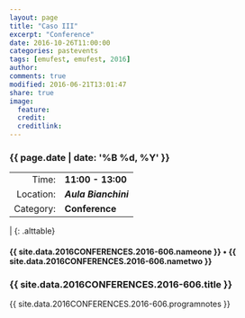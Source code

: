 ```yaml
---
layout: page
title: "Caso III"
excerpt: "Conference"
date: 2016-10-26T11:00:00
categories: pastevents
tags: [emufest, emufest, 2016]
author:
comments: true
modified: 2016-06-21T13:01:47
share: true
image:
  feature:
  credit:
  creditlink:
---
```


### {{ page.date | date: '%B %d, %Y' }}

|  |  |
|------------:|:------------|
| Time: | **11:00 - 13:00** |
| Location: | ***Aula Bianchini*** |
| Category: | **Conference** |
|
{: .alttable}

#### {{ site.data.2016CONFERENCES.2016-606.nameone }} • {{ site.data.2016CONFERENCES.2016-606.nametwo }}

### {{ site.data.2016CONFERENCES.2016-606.title }}

{{ site.data.2016CONFERENCES.2016-606.programnotes }}
